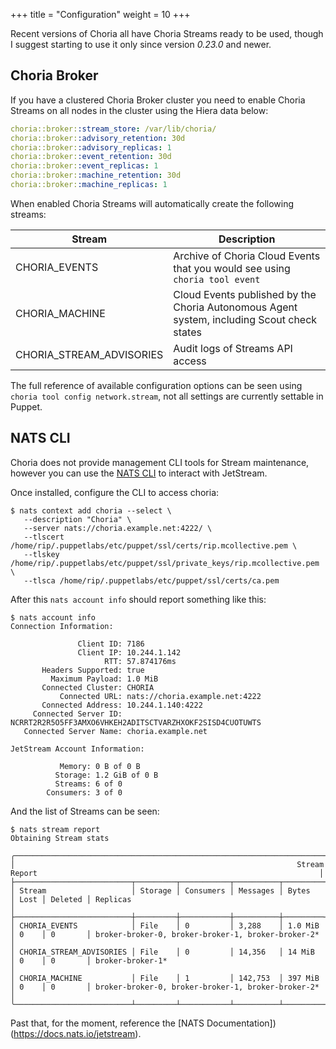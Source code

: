 +++
title = "Configuration"
weight = 10
+++

Recent versions of Choria all have Choria Streams ready to be used, though I suggest starting to use it only since version
*0.23.0* and newer.

## Choria Broker

If you have a clustered Choria Broker cluster you need to enable Choria Streams on all nodes in the cluster using the
Hiera data below:

```yaml
choria::broker::stream_store: /var/lib/choria/
choria::broker::advisory_retention: 30d
choria::broker::advisory_replicas: 1
choria::broker::event_retention: 30d
choria::broker::event_replicas: 1
choria::broker::machine_retention: 30d
choria::broker::machine_replicas: 1
```

When enabled Choria Streams will automatically create the following streams:

|Stream|Description|
|------|-----------|
|CHORIA_EVENTS|Archive of Choria Cloud Events that you would see using `choria tool event`|
|CHORIA_MACHINE|Cloud Events published by the Choria Autonomous Agent system, including Scout check states|
|CHORIA_STREAM_ADVISORIES|Audit logs of Streams API access|

The full reference of available configuration options can be seen using `choria tool config network.stream`,
not all settings are currently settable in Puppet.

## NATS CLI

Choria does not provide management CLI tools for Stream maintenance, however you can use the [NATS CLI](https://github.com/nats-io/natscli)
to interact with JetStream.

Once installed, configure the CLI to access choria:

```nohighlight
$ nats context add choria --select \
   --description "Choria" \
   --server nats://choria.example.net:4222/ \
   --tlscert /home/rip/.puppetlabs/etc/puppet/ssl/certs/rip.mcollective.pem \
   --tlskey /home/rip/.puppetlabs/etc/puppet/ssl/private_keys/rip.mcollective.pem \
   --tlsca /home/rip/.puppetlabs/etc/puppet/ssl/certs/ca.pem
```

After this `nats account info` should report something like this:

```nohighlight
$ nats account info
Connection Information:

               Client ID: 7186
               Client IP: 10.244.1.142
                     RTT: 57.874176ms
       Headers Supported: true
         Maximum Payload: 1.0 MiB
       Connected Cluster: CHORIA
           Connected URL: nats://choria.example.net:4222
       Connected Address: 10.244.1.140:4222
     Connected Server ID: NCRRT2R2R5O5FF3AMXO6VHKEH2ADITSCTVARZHXOKF2SISD4CUOTUWTS
   Connected Server Name: choria.example.net

JetStream Account Information:

           Memory: 0 B of 0 B
          Storage: 1.2 GiB of 0 B
          Streams: 6 of 0
        Consumers: 3 of 0
```

And the list of Streams can be seen:

```nohighlight
$ nats stream report
Obtaining Stream stats

╭───────────────────────────────────────────────────────────────────────────────────────────────────────────────────────────────────────────╮
│                                                               Stream Report                                                               │
├──────────────────────────┬─────────┬───────────┬──────────┬─────────┬──────┬─────────┬────────────────────────────────────────────────────┤
│ Stream                   │ Storage │ Consumers │ Messages │ Bytes   │ Lost │ Deleted │ Replicas                                           │
├──────────────────────────┼─────────┼───────────┼──────────┼─────────┼──────┼─────────┼────────────────────────────────────────────────────┤
│ CHORIA_EVENTS            │ File    │ 0         │ 3,288    │ 1.0 MiB │ 0    │ 0       │ broker-broker-0, broker-broker-1, broker-broker-2* │
│ CHORIA_STREAM_ADVISORIES │ File    │ 0         │ 14,356   │ 14 MiB  │ 0    │ 0       │ broker-broker-1*                                   │
│ CHORIA_MACHINE           │ File    │ 1         │ 142,753  │ 397 MiB │ 0    │ 0       │ broker-broker-0, broker-broker-1, broker-broker-2* │
╰──────────────────────────┴─────────┴───────────┴──────────┴─────────┴──────┴─────────┴────────────────────────────────────────────────────╯
```

Past that, for the moment, reference the [NATS Documentation])(https://docs.nats.io/jetstream).

